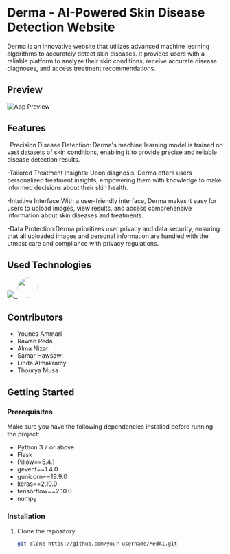 # Derma - AI-Powered Skin Disease Detection Website

 Derma is an innovative website that utilizes advanced machine learning algorithms to accurately detect skin diseases. It provides users with a reliable platform to analyze their skin conditions, receive accurate disease diagnoses, and access treatment recommendations.

## Preview
![App Preview](link_to_your_app_preview_image)

## Features
-Precision Disease Detection: Derma's machine learning model is trained on vast datasets of skin conditions, enabling it to provide precise and reliable disease detection results.

-Tailored Treatment Insights: Upon diagnosis, Derma offers users personalized treatment insights, empowering them with knowledge to make informed decisions about their skin health.

-Intuitive Interface:With a user-friendly interface, Derma makes it easy for users to upload images, view results, and access comprehensive information about skin diseases and treatments.

-Data Protection:Derma prioritizes user privacy and data security, ensuring that all uploaded images and personal information are handled with the utmost care and compliance with privacy regulations.

## Used Technologies
<p>
  <a href="https://skillicons.dev">
    <img src="https://skillicons.dev/icons?i=css,github,html,js,py,tensorflow,vscode&perline=14" />
    <img/>
    <img src="https://upload.wikimedia.org/wikipedia/commons/0/04/ChatGPT_logo.svg" width="47" height="47" 
      style="height:47px;width:auto;border-radius:8rem;overflow: hidden"/>
      
    
  </a>
</p>

## Contributors
- Younes Ammari
- Rawan Reda
- Alma Nizar
- Samar Hawsawi
- Linda Almakramy
- Thourya Musa

## Getting Started
### Prerequisites
Make sure you have the following dependencies installed before running the project:

- Python 3.7 or above
- Flask
- Pillow==5.4.1
- gevent==1.4.0
- gunicorn==19.9.0
- keras==2.10.0
- tensorflow==2.10.0
- numpy

### Installation
1. Clone the repository:
   ```bash
   git clone https://github.com/your-username/MedAI.git
